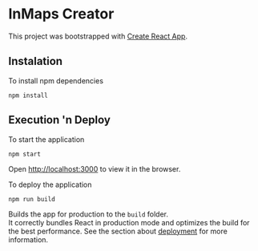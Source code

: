 # InMaps Creator

This project was bootstrapped with [Create React App](https://github.com/facebook/create-react-app).

## Instalation
To install npm dependencies
```
npm install
```

## Execution 'n Deploy
To start the application
```
npm start
```
Open [http://localhost:3000](http://localhost:3000) to view it in the browser.

To deploy the application
```
npm run build
```
Builds the app for production to the `build` folder.<br>
It correctly bundles React in production mode and optimizes the build for the best performance.
See the section about [deployment](https://facebook.github.io/create-react-app/docs/deployment) for more information.
